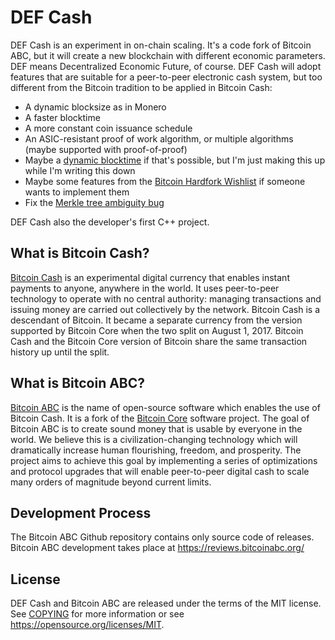 DEF Cash
===========
DEF Cash is an experiment in on-chain scaling. It's a code fork of Bitcoin ABC, but it will create a new blockchain 
with different economic parameters. DEF means Decentralized Economic Future, of course. DEF Cash will adopt features that are suitable for a peer-to-peer electronic 
cash system, but too different from the Bitcoin tradition to be applied in Bitcoin Cash:
+ A dynamic blocksize as in Monero
+ A faster blocktime
+ A more constant coin issuance schedule
+ An ASIC-resistant proof of work algorithm, or multiple algorithms (maybe supported with proof-of-proof)
+ Maybe a [dynamic blocktime](https://bitcointalk.org/index.php?topic=79837.0) if that's possible, but I'm just making this up while I'm writing this down
+ Maybe some features from the [Bitcoin Hardfork Wishlist](https://en.bitcoin.it/wiki/Hardfork_Wishlist#Major_structural_changes) if someone wants to implement them
+ Fix the [Merkle tree ambiguity bug](https://github.com/bitcoin/bitcoin/blob/master/src/consensus/merkle.cpp)

DEF Cash also the developer's first C++ project.


What is Bitcoin Cash?
---------------------

[Bitcoin Cash](https://www.bitcoincash.org/) is an experimental digital
currency that enables instant payments to anyone, anywhere in the world. It
uses peer-to-peer technology to operate with no central authority: managing
transactions and issuing money are carried out collectively by the network.
Bitcoin Cash is a descendant of Bitcoin. It became a separate currency from
the version supported by Bitcoin Core when the two split on August 1, 2017.
Bitcoin Cash and the Bitcoin Core version of Bitcoin share the same
transaction history up until the split.

What is Bitcoin ABC?
--------------------

[Bitcoin ABC](https://www.bitcoinabc.org) is the name of open-source software which enables the use of
Bitcoin Cash. It is a fork of the [Bitcoin Core](https://bitcoincore.org)
software project. The goal of Bitcoin ABC is to create sound money that is usable by everyone in
the world. We believe this is a civilization-changing technology which will
dramatically increase human flourishing, freedom, and prosperity. The project
aims to achieve this goal by implementing a series of optimizations and
protocol upgrades that will enable peer-to-peer digital cash to scale many
orders of magnitude beyond current limits.

Development Process
-------------------

The Bitcoin ABC Github repository contains only source code of releases. Bitcoin ABC development takes place at https://reviews.bitcoinabc.org/

License
-------

DEF Cash and Bitcoin ABC are released under the terms of the MIT license. See
[COPYING](COPYING) for more information or see
https://opensource.org/licenses/MIT.
